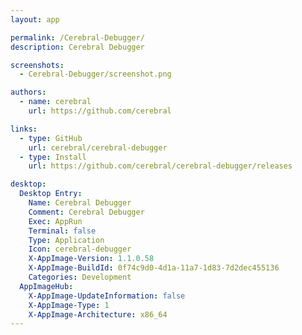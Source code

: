 ```yaml
---
layout: app

permalink: /Cerebral-Debugger/
description: Cerebral Debugger

screenshots:
  - Cerebral-Debugger/screenshot.png

authors:
  - name: cerebral
    url: https://github.com/cerebral

links:
  - type: GitHub
    url: cerebral/cerebral-debugger
  - type: Install
    url: https://github.com/cerebral/cerebral-debugger/releases

desktop:
  Desktop Entry:
    Name: Cerebral Debugger
    Comment: Cerebral Debugger
    Exec: AppRun
    Terminal: false
    Type: Application
    Icon: cerebral-debugger
    X-AppImage-Version: 1.1.0.58
    X-AppImage-BuildId: 0f74c9d0-4d1a-11a7-1d83-7d2dec455136
    Categories: Development
  AppImageHub:
    X-AppImage-UpdateInformation: false
    X-AppImage-Type: 1
    X-AppImage-Architecture: x86_64
---
```

